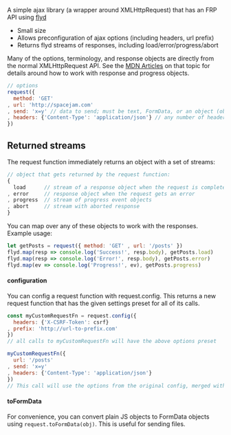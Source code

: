 A simple ajax library (a wrapper around XMLHttpRequest) that has an FRP API using [flyd](https://github.com/paldepind/flyd)

- Small size
- Allows preconfiguration of ajax options (including headers, url prefix)
- Returns flyd streams of responses, including load/error/progress/abort

Many of the options, terminology, and response objects are directly from the normal XMLHttpRequest API. See the [MDN Articles](https://developer.mozilla.org/en-US/docs/Web/API/XMLHttpRequest/Using_XMLHttpRequest#Handling_responses) on that topic for details around how to work with response and progress objects.

```js
// options
request({
  method: 'GET'
, url: 'http://spacejam.com'
, send: 'x=y' // data to send; must be text, FormData, or an object (objects get JSON.stringify-ed)
, headers: {'Content-Type': 'application/json'} // any number of header key/vals
})
```

## Returned streams

The request function immediately returns an object with a set of streams:

```js
// object that gets returned by the request function:
{
  load      // stream of a response object when the request is completed without errors
, error     // response object when the request gets an error
, progress  // stream of progress event objects
, abort     // stream with aborted response
}
```

You can map over any of these objects to work with the responses. Example usage:

```js
let getPosts = request({ method: 'GET' , url: '/posts' })
flyd.map(resp => console.log('Success!', resp.body), getPosts.load)
flyd.map(resp => console.log('Error!', resp.body), getPosts.error)
flyd.map(ev => console.log('Progress!', ev), getPosts.progress)
```

#### configuration

You can config a request function with request.config. This returns a new request function that has the given settings preset for all of its calls.

```js
const myCustomRequestFn = request.config({
  headers: {'X-CSRF-Token': csrf}
, prefix: 'http://url-to-prefix.com'
})
// all calls to myCustomRequestFn will have the above options preset

myCustomRequestFn({
  url: '/posts'
, send: 'x=y'
, headers: {'Content-Type': 'application/json'}
})
// This call will use the options from the original config, merged with the options we just provided (headers get merged with config headers as well)
```

#### toFormData

For convenience, you can convert plain JS objects to FormData objects using `request.toFormData(obj)`. This is useful for sending files.

